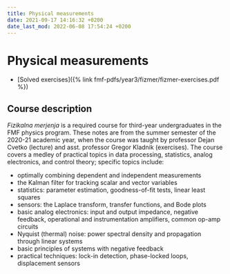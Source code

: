 ```yaml
---
title: Physical measurements
date: 2021-09-17 14:16:32 +0200
date_last_mod: 2022-06-08 17:54:24 +0200
---
```

# Physical measurements

- [Solved exercises]({% link fmf-pdfs/year3/fizmer/fizmer-exercises.pdf %})

## Course description
*Fizikalna merjenja* is a required course for third-year undergraduates in the FMF physics program. These notes are from the summer semester of the 2020-21 academic year, when the course was taught by professor Dejan Cvetko (lecture) and asst. professor Gregor Kladnik (exercises). The course covers a medley of practical topics in data processing, statistics, analog electronics, and control theory; specific topics include:
- optimally combining dependent and independent measurements
- the Kalman filter for tracking scalar and vector variables
- statistics: parameter estimation, goodness-of-fit tests, linear least squares
- sensors: the Laplace transform, transfer functions, and Bode plots
- basic analog electronics: input and output impedance, negative feedback, operational and instrumentation amplifiers, common op-amp circuits
- Nyquist (thermal) noise: power spectral density and propagation through linear systems
- basic principles of systems with negative feedback
- practical techniques: lock-in detection, phase-locked loops, displacement sensors

